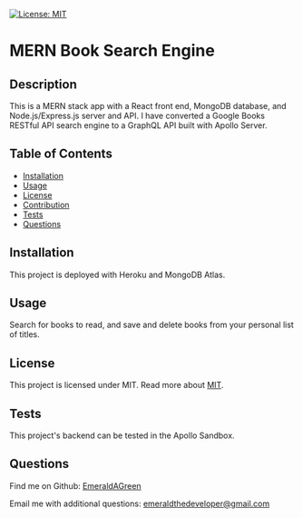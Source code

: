 
[![License: MIT](https://img.shields.io/badge/License-MIT-yellow.svg)](https://opensource.org/licenses/MIT)

# MERN Book Search Engine

## Description
This is a MERN stack app with a React front end, MongoDB database, and Node.js/Express.js server and API. I have converted a Google Books RESTful API search engine to a GraphQL API built with Apollo Server.

## Table of Contents
* [Installation](#installation)
* [Usage](#usage)
* [License](#license)
* [Contribution](#contribution)
* [Tests](#tests)
* [Questions](#questions) 
  
## Installation
This project is deployed with Heroku and MongoDB Atlas.

## Usage
Search for books to read, and save and delete books from your personal list of titles. 

## License
This project is licensed under  MIT.
Read more about [MIT](https://opensource.org/licenses/MIT).

## Tests
This project's backend can be tested in the Apollo Sandbox.

## Questions
Find me on Github: [EmeraldAGreen](https://github.com/EmeraldAGreen)

Email me with additional questions: emeraldthedeveloper@gmail.com
